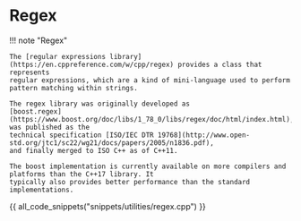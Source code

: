 # Regex

!!! note "Regex"

    The [regular expressions library](https://en.cppreference.com/w/cpp/regex) provides a class that represents 
    regular expressions, which are a kind of mini-language used to perform pattern matching within strings.

    The regex library was originally developed as 
    [boost.regex](https://www.boost.org/doc/libs/1_78_0/libs/regex/doc/html/index.html), was published as the 
    technical specification [ISO/IEC DTR 19768](http://www.open-std.org/jtc1/sc22/wg21/docs/papers/2005/n1836.pdf),
    and finally merged to ISO C++ as of C++11. 

    The boost implementation is currently available on more compilers and platforms than the C++17 library. It 
    typically also provides better performance than the standard implementations.


{{ all_code_snippets("snippets/utilities/regex.cpp") }}

